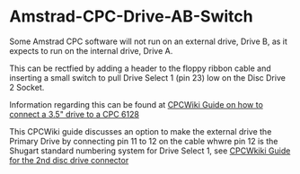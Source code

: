 # Amstrad-CPC-Drive-AB-Switch
 
Some Amstrad CPC software will not run on an external drive, Drive B, as it expects to run on the internal drive, Drive A.

This can be rectfied by adding a header to the floppy ribbon cable and inserting a small switch to pull Drive Select 1 (pin 23) low on the Disc Drive 2 Socket.

Information regarding this can be found at [CPCWiki Guide on how to connect a 3.5" drive to a CPC 6128](https://www.cpcwiki.eu/index.php?title=Guide_on_how_to_connect_a_3.5%22_drive_to_a_CPC6128/664)

This CPCWiki guide discusses an option to make the external drive the Primary Drive by connecting pin 11 to 12 on the cable whwre pin 12 is the Shugart standard numbering system for Drive Select 1, see [CPCWkiki Guide for the 2nd disc drive connector](https://www.cpcwiki.eu/index.php/Connector:2nd_disc_drive_(CPC664,_CPC6128,_CPC6128%2B))
